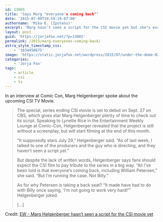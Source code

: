 ```yaml
---
id: 13065
title: 'Says Marg "everyone's coming back"'
date: '2015-07-09T19:59:19-07:00'
authorname: 'Mika E. (Ipstenu)'
excerpt: 'Marg hasn’t seen a script for the CSI movie yet but she"s excited: ''All I''ve been told is that everyone''s coming back"'
layout: post
guid: 'https://jorjafox.net/?p=13065'
permalink: /2015/marg-everyones-coming-back/
astra_style_timestamp_css:
    - '1634458675'
image: 'https://static.jorjafox.net/wordpress/2015/07/under-the-dome-02_0.jpg'
categories:
    - 'Jorja Fox'
tags:
    - article
    - csi
    - tv
---
```


In an interview at Comic Con, Marg Helgenberger spoke about the upcoming CSI TV Movie.

> The special, series ending CSI movie is set to debut on Sept. 27 on CBS, which gives star Marg Helgenberger plenty of time to check out its script. Speaking to Lynette Rice in the Entertainment Weekly Lounge at Comic-Con, Helgenberger revealed that the project is still without a screenplay, but will start filming at the end of this month.
>
> “It supposedly stars July 29,” Helgenberger said. “As of last week, I talked to one of the producers and the guy who is directing, and they haven’t seen a script yet.”
>
> But despite the lack of written words, Helgenberger says fans should expect the CSI film to pay tribute to the series in a big way. “All I’ve been told is that everyone’s coming back, including William Petersen,” she said. “But I’m running the case. Not Billy.”
>
> As for why Petersen is taking a back seat? “It made have had to do with Billy once saying, ‘I’m not going to work very hard!’” Helgenberger joked.
>
> [...]

Credit: [EW - Marg Helgenberger hasn’t seen a script for the CSI movie yet](http://www.ew.com/article/2015/07/09/comic-con-2015-marg-helgenberger-csi-movie)
